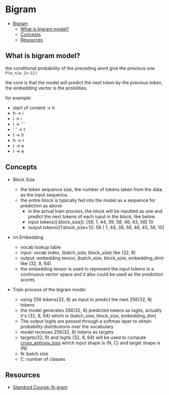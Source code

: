 # Bigram

- [Bigram](#bigram)
  - [What is bigram model?](#what-is-bigram-model)
  - [Concepts](#concepts)
  - [Resources](#resources)

## What is bigram model?

the conditional probability of the preceding word give the previous one `P(w_n|w_{n−1})` 

the core is that the model will predict the next token by the previous token, the embedding vector is the probilities.

for example:

- start of content -> h
- h -> i
- i -> i
- i -> ' '
- ' ' -> t
- t -> h
- h -> r
- r -> e
- r -> e

## Concepts

- Block Size
  - the token sequence size, the number of tokens taken from the data as the input sequence.
  - the entire block is typically fed into the model as a sequence for prediction as above
    - in the actual train process, the block will be inputted as one and predict the next tokens of each iuput in the block, like below
    - input tokens([:block_size]): [56,  1, 44, 39, 58, 46, 43, 56] 10
    - output tokens([1:block_size+1]): 56 [ 1, 44, 39, 58, 46, 43, 56, 10]

- nn.Embedding
  - vocab lookup table
  - input: vocab index, (batch_size, block_size) like (32, 8)
  - output: embedding tensor, (batch_size, block_size, embedding_dim) like (32, 8, 64)
  - the embedding tensor is used to represent the input tokens in a continuous vector space and it also could be used as the prediction scores

-  Train process of the bigram model
   - using 256 tokens(32, 8) as input to predict the next 256(32, 8) tokens
   - the model generates 256(32, 8) predicted tokens as logits, actually it's (32, 8, 64) which is (batch_size, block_size, embedding_dim)
   - The output logits are passed through a softmax layer to obtain probability distributions over the vocabulary
   - model receives 256(32, 8) tokens as targets
   - targets(32, 8) and logits (32, 8, 64) will be used to compute [cross_entropy_loss](https://pytorch.org/docs/stable/generated/torch.nn.functional.cross_entropy.html#torch.nn.functional.cross_entropy) which input shape is (N, C) and target shape is (N)
    - N: batch size
    - C: number of classes

## Resources

- [Standord Course: N-gram](extension://oikmahiipjniocckomdccmplodldodja/pdf-viewer/web/viewer.html?file=https%3A%2F%2Fweb.stanford.edu%2F~jurafsky%2Fslp3%2F3.pdf)
